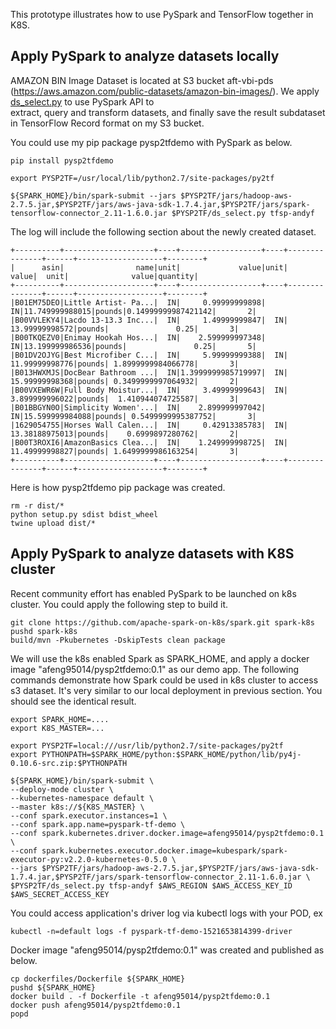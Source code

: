 This prototype illustrates how to use PySpark and TensorFlow together in K8S. 

##  Apply PySpark to analyze datasets locally

AMAZON BIN Image Dataset is located at S3 bucket aft-vbi-pds (https://aws.amazon.com/public-datasets/amazon-bin-images/).
We apply [ds_select.py](https://github.com/anfeng/py-demo/blob/master/py2tf/ds_select.py) to use PySpark API to  
extract, query and transform datasets, and finally save the result subdataset in TensorFlow Record format on my S3 bucket.   

You could use my pip package pysp2tfdemo with PySpark as below. 

```
pip install pysp2tfdemo

export PYSP2TF=/usr/local/lib/python2.7/site-packages/py2tf

${SPARK_HOME}/bin/spark-submit --jars $PYSP2TF/jars/hadoop-aws-2.7.5.jar,$PYSP2TF/jars/aws-java-sdk-1.7.4.jar,$PYSP2TF/jars/spark-tensorflow-connector_2.11-1.6.0.jar $PYSP2TF/ds_select.py tfsp-andyf
```

The log will include the following section about the newly created dataset.

```
+----------+--------------------+----+------------------+----+---------------+------+-------------------+--------+
|      asin|                name|unit|             value|unit|          value|  unit|              value|quantity|
+----------+--------------------+----+------------------+----+---------------+------+-------------------+--------+
|B01EM75DEO|Little Artist- Pa...|  IN|     0.99999999898|  IN|11.749999988015|pounds|0.14999999987421142|       2|
|B00VVLEKY4|Lacdo 13-13.3 Inc...|  IN|     1.49999999847|  IN| 13.99999998572|pounds|               0.25|       3|
|B00TKQEZV0|Enimay Hookah Hos...|  IN|    2.599999997348|  IN|13.199999986536|pounds|               0.25|       5|
|B01DV2OJYG|Best Microfiber C...|  IN|     5.99999999388|  IN| 11.99999998776|pounds| 1.8999999984066778|       3|
|B013HWXMJS|DocBear Bathroom ...|  IN|1.3999999985719997|  IN| 15.99999998368|pounds| 0.3499999997064932|       2|
|B00VXEWR6W|Full Body Moistur...|  IN|     3.49999999643|  IN| 3.899999996022|pounds|  1.410944074725587|       3|
|B01BBGYN0O|Simplicity Women'...|  IN|    2.899999997042|  IN|15.599999984088|pounds| 0.5499999995387752|       3|
|1629054755|Horses Wall Calen...|  IN|     0.42913385783|  IN| 13.38188975013|pounds|    0.6999897280762|       2|
|B00T3ROXI6|AmazonBasics Clea...|  IN|    1.249999998725|  IN| 11.49999998827|pounds| 1.6499999986163254|       3|
+----------+--------------------+----+------------------+----+---------------+------+-------------------+--------+
```

Here is how pysp2tfdemo pip package was created. 
```
rm -r dist/*
python setup.py sdist bdist_wheel 
twine upload dist/*
```

## Apply PySpark to analyze datasets with K8S cluster

Recent community effort has enabled PySpark to be launched on k8s cluster. You could apply the following step to build it. 

```
git clone https://github.com/apache-spark-on-k8s/spark.git spark-k8s
pushd spark-k8s
build/mvn -Pkubernetes -DskipTests clean package
```

We will use the k8s enabled Spark as SPARK_HOME, and apply a docker image "afeng95014/pysp2tfdemo:0.1" as our demo app.
The following commands demonstrate how Spark could be used in k8s cluster to access s3 dataset. It's very similar to our local deployment in previous section. You should see the identical result.
```
export SPARK_HOME=....
export K8S_MASTER=...

export PYSP2TF=local:///usr/lib/python2.7/site-packages/py2tf
export PYTHONPATH=$SPARK_HOME/python:$SPARK_HOME/python/lib/py4j-0.10.6-src.zip:$PYTHONPATH

${SPARK_HOME}/bin/spark-submit \
--deploy-mode cluster \
--kubernetes-namespace default \
--master k8s://${K8S_MASTER} \
--conf spark.executor.instances=1 \
--conf spark.app.name=pyspark-tf-demo \
--conf spark.kubernetes.driver.docker.image=afeng95014/pysp2tfdemo:0.1 \
--conf spark.kubernetes.executor.docker.image=kubespark/spark-executor-py:v2.2.0-kubernetes-0.5.0 \
--jars $PYSP2TF/jars/hadoop-aws-2.7.5.jar,$PYSP2TF/jars/aws-java-sdk-1.7.4.jar,$PYSP2TF/jars/spark-tensorflow-connector_2.11-1.6.0.jar \
$PYSP2TF/ds_select.py tfsp-andyf $AWS_REGION $AWS_ACCESS_KEY_ID $AWS_SECRET_ACCESS_KEY
```

You could access application's driver log via kubectl logs with your POD, ex
```
kubectl -n=default logs -f pyspark-tf-demo-1521653814399-driver
```

Docker image "afeng95014/pysp2tfdemo:0.1" was created and published as below.
```
cp dockerfiles/Dockerfile ${SPARK_HOME}
pushd ${SPARK_HOME}
docker build . -f Dockerfile -t afeng95014/pysp2tfdemo:0.1
docker push afeng95014/pysp2tfdemo:0.1
popd
```

